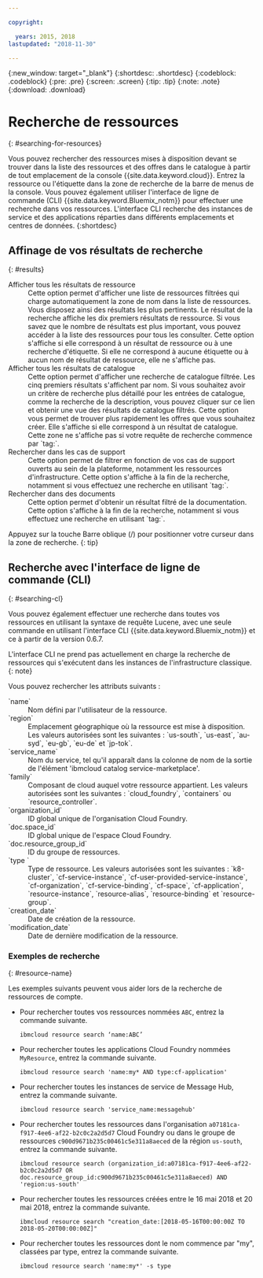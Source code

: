 ```yaml
---

copyright:

  years: 2015, 2018
lastupdated: "2018-11-30"

---
```


{:new_window: target="_blank"}
{:shortdesc: .shortdesc}
{:codeblock: .codeblock}
{:pre: .pre}
{:screen: .screen}
{:tip: .tip}
{:note: .note}
{:download: .download}


# Recherche de ressources
{: #searching-for-resources}

Vous pouvez rechercher des ressources mises à disposition devant se trouver dans la liste des ressources et des offres dans le catalogue à partir de tout emplacement de la console {{site.data.keyword.cloud}}. Entrez la ressource ou l'étiquette dans la zone de recherche de la barre de menus de la console. Vous pouvez également utiliser l'interface de ligne de commande (CLI) {{site.data.keyword.Bluemix_notm}} pour effectuer une recherche dans vos ressources. L'interface CLI recherche des instances de service et des applications réparties dans différents emplacements et centres de données.
{:shortdesc}

## Affinage de vos résultats de recherche
{: #results}

<dl>
<dt>Afficher tous les résultats de ressource</dt>
<dd>Cette option permet d'afficher une liste de ressources filtrées qui charge automatiquement la zone de nom dans la liste de ressources. Vous disposez ainsi des résultats les plus pertinents. Le résultat de la recherche affiche les dix premiers résultats de ressource. Si vous savez que le nombre de résultats est plus important, vous pouvez accéder à la liste des ressources pour tous les consulter. Cette option s'affiche si elle correspond à un résultat de ressource ou à une recherche d'étiquette. Si elle ne correspond à aucune étiquette ou à aucun nom de résultat de ressource, elle ne s'affiche pas.</dd>
<dt>Afficher tous les résultats de catalogue</dt>
<dd>Cette option permet d'afficher une recherche de catalogue filtrée. Les cinq premiers résultats s'affichent par nom. Si vous souhaitez avoir un critère de recherche plus détaillé pour les entrées de catalogue, comme la recherche de la description, vous pouvez cliquer sur ce lien et obtenir une vue des résultats de catalogue filtrés. Cette option vous permet de trouver plus rapidement les offres que vous souhaitez créer. Elle s'affiche si elle correspond à un résultat de catalogue. Cette zone ne s'affiche pas si votre requête de recherche commence par `tag:`.</dd>
<dt>Rechercher dans les cas de support</dt>
<dd>Cette option permet de filtrer en fonction de vos cas de support ouverts au sein de la plateforme, notamment les ressources d'infrastructure. Cette option s'affiche à la fin de la recherche, notamment si vous effectuez une recherche en utilisant `tag:`.</dd>
<dt>Rechercher dans des documents</dt>
<dd>Cette option permet d'obtenir un résultat filtré de la documentation. Cette option s'affiche à la fin de la recherche, notamment si vous effectuez une recherche en utilisant `tag:`.</dd>
</dl>

Appuyez sur la touche Barre oblique (/) pour positionner votre curseur dans la zone de recherche.
{: tip}


## Recherche avec l'interface de ligne de commande (CLI)
{: #searching-cl}

Vous pouvez également effectuer une recherche dans toutes vos ressources en utilisant la syntaxe de requête Lucene, avec une seule commande en utilisant l'interface CLI {{site.data.keyword.Bluemix_notm}} et ce à partir de la version 0.6.7. 

  L'interface CLI ne prend pas actuellement en charge la recherche de ressources qui s'exécutent dans les instances de l'infrastructure classique.
  {: note}

Vous pouvez rechercher les attributs suivants : 

<dl>
<dt>`name`</dt>
<dd> Nom défini par l'utilisateur de la ressource.</dd>
<dt>`region`</dt>
<dd>Emplacement géographique où la ressource est mise à disposition. Les valeurs autorisées sont les suivantes : `us-south`, `us-east`, `au-syd`, `eu-gb`, `eu-de` et `jp-tok`.</dd>
<dt>`service_name`</dt>
<dd>Nom du service, tel qu'il apparaît dans la colonne de nom de la sortie de l'élément 'ibmcloud catalog service-marketplace'.</dd>
<dt>`family`</dt>
<dd>Composant de cloud auquel votre ressource appartient. Les valeurs autorisées sont les suivantes : `cloud_foundry`, `containers` ou `resource_controller`.</dd>
<dt>`organization_id`</dt>
<dd>ID global unique de l'organisation Cloud Foundry.</dd>
<dt>`doc.space_id`</dt>
<dd>ID global unique de l'espace Cloud Foundry.</dd>
<dt>`doc.resource_group_id`</dt>
<dd>ID du groupe de ressources.</dd>
<dt>`type                    `</dt>
<dd>Type de ressource. Les valeurs autorisées sont les suivantes : `k8-cluster`, `cf-service-instance`, `cf-user-provided-service-instance`, `cf-organization`, `cf-service-binding`, `cf-space`, `cf-application`, `resource-instance`, `resource-alias`, `resource-binding` et `resource-group`.</dd>
<dt>`creation_date`</dt>
<dd>Date de création de la ressource.</dd>
<dt>`modification_date`</dt>
<dd> Date de dernière modification de la ressource.</dd>
</dl>

### Exemples de recherche
{: #resource-name}

Les exemples suivants peuvent vous aider lors de la recherche de ressources de compte.

* Pour rechercher toutes vos ressources nommées `ABC`, entrez la commande suivante.

    `ibmcloud resource search ‘name:ABC’`

* Pour rechercher toutes les applications Cloud Foundry nommées `MyResource`, entrez la commande suivante.

    `ibmcloud resource search 'name:my* AND type:cf-application'
`

* Pour rechercher toutes les instances de service de Message Hub, entrez la commande suivante.

    `ibmcloud resource search 'service_name:messagehub'`

* Pour rechercher toutes les ressources dans l'organisation `a07181ca-f917-4ee6-af22-b2c0c2a2d5d7` Cloud Foundry ou dans le groupe de ressources `c900d9671b235c00461c5e311a8aeced` de la région `us-south`, entrez la commande suivante.

    `ibmcloud resource search (organization_id:a07181ca-f917-4ee6-af22-b2c0c2a2d5d7 OR doc.resource_group_id:c900d9671b235c00461c5e311a8aeced) AND 'region:us-south'`

* Pour rechercher toutes les ressources créées entre le 16 mai 2018 et 20 mai 2018, entrez la commande suivante.

    `ibmcloud resource search "creation_date:[2018-05-16T00:00:00Z TO 2018-05-20T00:00:00Z]"`
    
* Pour rechercher toutes les ressources dont le nom commence par "my", classées par type, entrez la commande suivante.

    `ibmcloud resource search 'name:my*' -s type`


